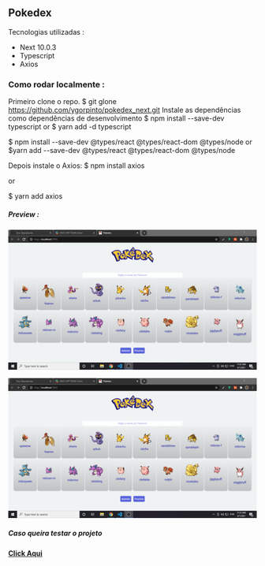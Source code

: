 ## Pokedex 

Tecnologias utilizadas :

- Next 10.0.3
- Typescript
- Axios

### Como rodar localmente :

Primeiro clone o repo.
$ git glone https://github.com/ygorpinto/pokedex_next.git
Instale as dependências como dependências de desenvolvimento
$ npm install --save-dev typescript 
or 
$ yarn add -d typescript

$ npm install --save-dev @types/react @types/react-dom @types/node 
or 
$yarn add --save-dev @types/react @types/react-dom @types/node

Depois instale o Axios: 
$ npm install axios

or 

$ yarn add axios


##### Preview :

![](/public/loadingdemo.gif)


![](/public/search.gif)



##### Caso queira testar o projeto 

#### [Click Aqui](https://pokedex-next-git-master-ygorpinto.vercel.app/)
